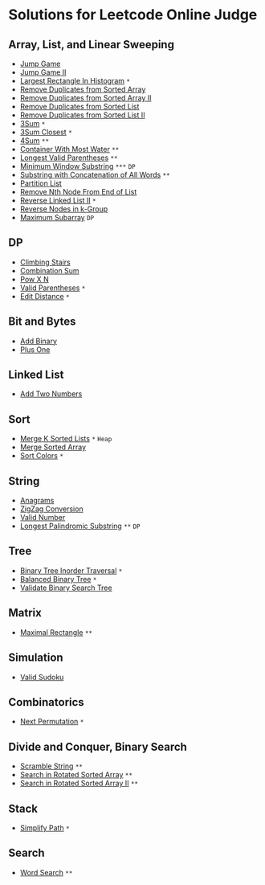 # Solutions for Leetcode Online Judge

## Array, List, and Linear Sweeping
* [Jump Game](https://github.com/timoncui/LeetCode/blob/master/Jump_Game.cpp)
* [Jump Game II](https://github.com/timoncui/LeetCode/blob/master/Jump_Game_II.cpp)
* [Largest Rectangle In Histogram](https://github.com/timoncui/LeetCode/blob/master/Largest_Rectangle_In_Histogram.cpp) `*`
* [Remove Duplicates from Sorted Array](https://github.com/timoncui/LeetCode/blob/master/Remove_Duplicates_from_Sorted_Array.cpp)
* [Remove Duplicates from Sorted Array II](https://github.com/timoncui/LeetCode/blob/master/Remove_Duplicates_from_Sorted_Array_II.cpp)
* [Remove Duplicates from Sorted List](https://github.com/timoncui/LeetCode/blob/master/Remove_Duplicates_from_Sorted_List.cpp)
* [Remove Duplicates from Sorted List II](https://github.com/timoncui/LeetCode/blob/master/Remove_Duplicates_from_Sorted_List_II.cpp)
* [3Sum](https://github.com/timoncui/LeetCode/blob/master/3Sum.cpp) `*`
* [3Sum Closest](https://github.com/timoncui/LeetCode/blob/master/3Sum_Closest.cpp) `*`
* [4Sum](https://github.com/timoncui/LeetCode/blob/master/4Sum.cpp) `**`
* [Container With Most Water](https://github.com/timoncui/LeetCode/blob/master/Container_With_Most_Water.cpp) `**`
* [Longest Valid Parentheses](https://github.com/timoncui/LeetCode/blob/master/Longest_Valid_Parentheses.cpp) `**`
* [Minimum Window Substring](https://github.com/timoncui/LeetCode/blob/master/Minimum_Window_Substring.cpp) `***` `DP`
* [Substring with Concatenation of All Words](https://github.com/timoncui/LeetCode/blob/master/Substring_with_Concatenation_of_All_Words.cpp) `**`
* [Partition List](https://github.com/timoncui/LeetCode/blob/master/Partition_List.cpp)
* [Remove Nth Node From End of List](https://github.com/timoncui/LeetCode/blob/master/Remove_Nth_Node_From_End_of_List.cpp)
* [Reverse Linked List II](https://github.com/timoncui/LeetCode/blob/master/Reverse_Linked_List_II.cpp) `*`
* [Reverse Nodes in k-Group](https://github.com/timoncui/LeetCode/blob/master/Reverse_Nodes_in_k-Group.cpp)
* [Maximum Subarray](https://github.com/timoncui/LeetCode/blob/master/Maximum_Subarray.cpp) `DP`

## DP
* [Climbing Stairs](https://github.com/timoncui/LeetCode/blob/master/Climbing_Stairs.cpp)
* [Combination Sum](https://github.com/timoncui/LeetCode/blob/master/Combination_Sum.cpp)
* [Pow X N](https://github.com/timoncui/LeetCode/blob/master/Pow_X_N.cpp)
* [Valid Parentheses](https://github.com/timoncui/LeetCode/blob/master/Valid_Parentheses.cpp) `*`
* [Edit Distance](https://github.com/timoncui/LeetCode/blob/master/Edit_Distance.cpp) `*`

## Bit and Bytes
* [Add Binary](https://github.com/timoncui/LeetCode/blob/master/Add_Binary.cpp)
* [Plus One](https://github.com/timoncui/LeetCode/blob/master/Plus_One.cpp)

## Linked List
* [Add Two Numbers](https://github.com/timoncui/LeetCode/blob/master/Add_Two_Numbers.cpp)

## Sort
* [Merge K Sorted Lists](https://github.com/timoncui/LeetCode/blob/master/Merge_K_Sorted_Lists.cpp) `*` `Heap`
* [Merge Sorted Array](https://github.com/timoncui/LeetCode/blob/master/Merge_Sorted_Array.cpp)
* [Sort Colors](https://github.com/timoncui/LeetCode/blob/master/Sort_Colors.cpp) `*`

## String
* [Anagrams](https://github.com/timoncui/LeetCode/blob/master/Anagrams.cpp)
* [ZigZag Conversion](https://github.com/timoncui/LeetCode/blob/master/ZigZag_Conversion.cpp)
* [Valid Number](https://github.com/timoncui/LeetCode/blob/master/Valid_Number.cpp)
* [Longest Palindromic Substring](https://github.com/timoncui/LeetCode/blob/master/Longest_Palindromic_Substring.cpp) `**` `DP`

## Tree
* [Binary Tree Inorder Traversal](https://github.com/timoncui/LeetCode/blob/master/Binary_Tree_Inorder_Traversal.cpp) `*`
* [Balanced Binary Tree](https://github.com/timoncui/LeetCode/blob/master/Balanced_Binary_Tree.cpp) `*`
* [Validate Binary Search Tree](https://github.com/timoncui/LeetCode/blob/master/Validate_Binary_Search_Tree.cpp)

## Matrix
* [Maximal Rectangle](https://github.com/timoncui/LeetCode/blob/master/Maximal_Rectangle.cpp) `**`

## Simulation
* [Valid Sudoku](https://github.com/timoncui/LeetCode/blob/master/Valid_Sudoku.cpp)

## Combinatorics
* [Next Permutation](https://github.com/timoncui/LeetCode/blob/master/Next_Permutation.cpp) `*`

## Divide and Conquer, Binary Search
* [Scramble String](https://github.com/timoncui/LeetCode/blob/master/Scramble_String.cpp) `**`
* [Search in Rotated Sorted Array](https://github.com/timoncui/LeetCode/blob/master/Search_in_Rotated_Sorted_Array.cpp) `**`
* [Search in Rotated Sorted Array II](https://github.com/timoncui/LeetCode/blob/master/Search_in_Rotated_Sorted_Array_II.cpp) `**`

## Stack
* [Simplify Path](https://github.com/timoncui/LeetCode/blob/master/Simplify_Path.cpp) `*`

## Search
* [Word Search](https://github.com/timoncui/LeetCode/blob/master/Word_Search.cpp) `**`
